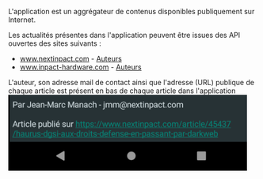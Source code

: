 L'application est un aggrégateur de contenus disponibles publiquement sur Internet.

Les actualités présentes dans l'application peuvent être issues des API ouvertes des sites suivants :
  - www.nextinpact.com - [Auteurs](https://www.nextinpact.com/p/a-propos)
  - www.inpact-hardware.com - [Auteurs](https://www.nextinpact.com/p/a-propos)

L'auteur, son adresse mail de contact ainsi que l'adresse (URL) publique de chaque article est présent en bas de chaque article dans l'application
![News policy](News_policy.png)